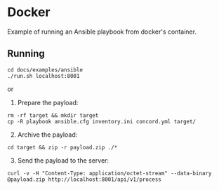 # Docker

Example of running an Ansible playbook from docker's container.

## Running

```
cd docs/examples/ansible
./run.sh localhost:8001
```

or

1. Prepare the payload:

```
rm -rf target && mkdir target
cp -R playbook ansible.cfg inventory.ini concord.yml target/
```

2. Archive the payload:

```
cd target && zip -r payload.zip ./*
```

3. Send the payload to the server:

```
curl -v -H "Content-Type: application/octet-stream" --data-binary @payload.zip http://localhost:8001/api/v1/process
```
